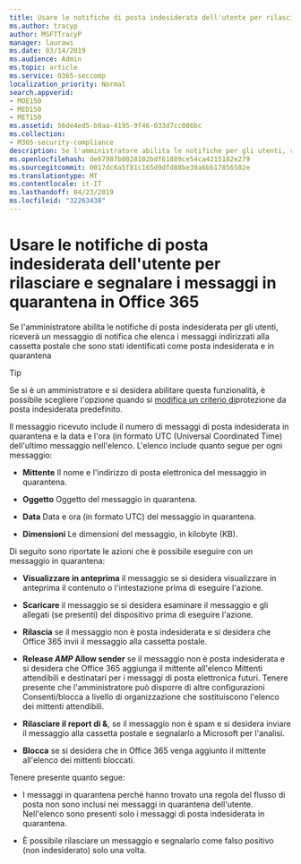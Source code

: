 ```yaml
---
title: Usare le notifiche di posta indesiderata dell'utente per rilasciare e segnalare i messaggi in quarantena in Office 365
ms.author: tracyp
author: MSFTTracyP
manager: laurawi
ms.date: 03/14/2019
ms.audience: Admin
ms.topic: article
ms.service: O365-seccomp
localization_priority: Normal
search.appverid:
- MOE150
- MED150
- MET150
ms.assetid: 56de4ed5-b0aa-4195-9f46-033d7cc086bc
ms.collection:
- M365-security-compliance
description: Se l'amministratore abilita le notifiche per gli utenti, riceverà un messaggio di notifica che elenca i messaggi inviati alla cassetta postale che sono stati identificati come posta indesiderata, in blocco o in messaggi di phishing. È possibile rilasciare o segnalare i messaggi dopo la notifica.
ms.openlocfilehash: de67987b0028102bdf61889ce54ca4215182e279
ms.sourcegitcommit: 0017dc6a5f81c165d9dfd88be39a6bb17856582e
ms.translationtype: MT
ms.contentlocale: it-IT
ms.lasthandoff: 04/23/2019
ms.locfileid: "32263438"
---
```

# <a name="use-user-spam-notifications-to-release-and-report-quarantined-messages-in-office-365"></a>Usare le notifiche di posta indesiderata dell'utente per rilasciare e segnalare i messaggi in quarantena in Office 365

Se l'amministratore abilita le notifiche di posta indesiderata per gli utenti, riceverà un messaggio di notifica che elenca i messaggi indirizzati alla cassetta postale che sono stati identificati come posta indesiderata e in quarantena
  
> [!TIP]
> Se si è un amministratore e si desidera abilitare questa funzionalità, è possibile scegliere l'opzione quando si [modifica un criterio di](https://go.microsoft.com/fwlink/?LinkId=800313)protezione da posta indesiderata predefinito. 
  
Il messaggio ricevuto include il numero di messaggi di posta indesiderata in quarantena e la data e l'ora (in formato UTC (Universal Coordinated Time) dell'ultimo messaggio nell'elenco. L'elenco include quanto segue per ogni messaggio:
  
- **Mittente** Il nome e l'indirizzo di posta elettronica del messaggio in quarantena. 
    
- **Oggetto** Oggetto del messaggio in quarantena. 
    
- **Data** Data e ora (in formato UTC) del messaggio in quarantena. 
    
- **Dimensioni** Le dimensioni del messaggio, in kilobyte (KB). 
    
Di seguito sono riportate le azioni che è possibile eseguire con un messaggio in quarantena:

- **Visualizzare in anteprima** il messaggio se si desidera visualizzare in anteprima il contenuto o l'intestazione prima di eseguire l'azione.

- **Scaricare** il messaggio se si desidera esaminare il messaggio e gli allegati (se presenti) del dispositivo prima di eseguire l'azione.

- **Rilascia** se il messaggio non è posta indesiderata e si desidera che Office 365 invii il messaggio alla cassetta postale.

- **Release _AMP_ Allow sender** se il messaggio non è posta indesiderata e si desidera che Office 365 aggiunga il mittente all'elenco Mittenti attendibili e destinatari per i messaggi di posta elettronica futuri. Tenere presente che l'amministratore può disporre di altre configurazioni Consenti/blocca a livello di organizzazione che sostituiscono l'elenco dei mittenti attendibili.

- **Rilasciare il report di &**, se il messaggio non è spam e si desidera inviare il messaggio alla cassetta postale e segnalarlo a Microsoft per l'analisi.

- **Blocca** se si desidera che in Office 365 venga aggiunto il mittente all'elenco dei mittenti bloccati.

Tenere presente quanto segue:
  
- I messaggi in quarantena perché hanno trovato una regola del flusso di posta non sono inclusi nei messaggi in quarantena dell'utente. Nell'elenco sono presenti solo i messaggi di posta indesiderata in quarantena.
    
- È possibile rilasciare un messaggio e segnalarlo come falso positivo (non indesiderato) solo una volta.
    

